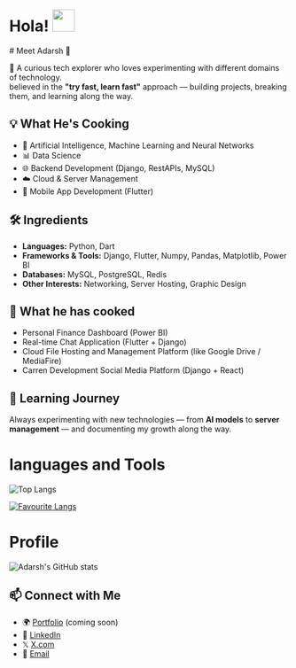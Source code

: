 
<h1>Hola! <img src="https://raw.githubusercontent.com/MartinHeinz/MartinHeinz/master/wave.gif" style="max-width: 100%;  display: inline-block;" data-target="animated-image.originalImage" width="40px"></h1>
# Meet Adarsh 👋  

🚀 A curious tech explorer who loves experimenting with different domains of technology.  
believed in the **"try fast, learn fast"** approach — building projects, breaking them, and learning along the way.  

## 💡 What He's Cooking
- 🤖 Artificial Intelligence, Machine Learning  and Neural Networks
- 📊 Data Science
- 🌐 Backend Development (Django, RestAPIs, MySQL)
- ☁️ Cloud & Server Management  
- 📱 Mobile App Development (Flutter)


## 🛠️ Ingredients
- **Languages:** Python, Dart  
- **Frameworks & Tools:** Django, Flutter, Numpy, Pandas, Matplotlib, Power BI  
- **Databases:** MySQL, PostgreSQL, Redis
- **Other Interests:** Networking, Server Hosting, Graphic Design  

## 📌 What he has cooked
- Personal Finance Dashboard (Power BI)  
- Real-time Chat Application (Flutter + Django)  
- Cloud File Hosting and Management Platform (like Google Drive / MediaFire)
- Carren Development Social Media Platform (Django + React)

## 🌱 Learning Journey
Always experimenting with new technologies — from **AI models** to **server management** — and documenting my growth along the way.  


<h1>languages and Tools</h1>

![Top Langs](https://github-readme-stats.vercel.app/api/top-langs/?username=adarsh1o1&theme=radical)

[![Favourite Langs](https://github-readme-stats.vercel.app/api/top-langs/?username=adarsh1o1&layout=pie&theme=Tokyonight)](https://github.com/adarsh1o1/github-readme-stats)

<h1>Profile</h1>

![Adarsh's GitHub stats](https://github-readme-stats.vercel.app/api?username=adarsh1o1&hide=contribs,prs&theme=radical)

## 📫 Connect with Me
- 🌍 [Portfolio](#) (coming soon)  
- 💼 [LinkedIn](linkedin.com/in/adarsh1o1)
- 𝕏  [X.com](x.com/adarsh1o1)
- 📧 [Email](mailto:adarshkushawha52@gmail.com)  
